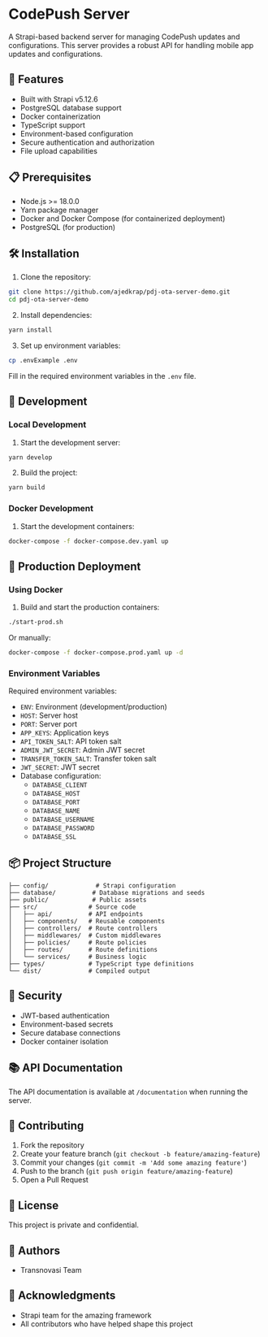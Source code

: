 # CodePush Server

A Strapi-based backend server for managing CodePush updates and configurations. This server provides a robust API for handling mobile app updates and configurations.

## 🚀 Features

- Built with Strapi v5.12.6
- PostgreSQL database support
- Docker containerization
- TypeScript support
- Environment-based configuration
- Secure authentication and authorization
- File upload capabilities

## 📋 Prerequisites

- Node.js >= 18.0.0
- Yarn package manager
- Docker and Docker Compose (for containerized deployment)
- PostgreSQL (for production)

## 🛠️ Installation

1. Clone the repository:
```bash
git clone https://github.com/ajedkrap/pdj-ota-server-demo.git
cd pdj-ota-server-demo
```

2. Install dependencies:
```bash
yarn install
```

3. Set up environment variables:
```bash
cp .envExample .env
```
Fill in the required environment variables in the `.env` file.

## 🔧 Development

### Local Development

1. Start the development server:
```bash
yarn develop
```

2. Build the project:
```bash
yarn build
```

### Docker Development

1. Start the development containers:
```bash
docker-compose -f docker-compose.dev.yaml up
```

## 🚀 Production Deployment

### Using Docker

1. Build and start the production containers:
```bash
./start-prod.sh
```

Or manually:
```bash
docker-compose -f docker-compose.prod.yaml up -d
```

### Environment Variables

Required environment variables:
- `ENV`: Environment (development/production)
- `HOST`: Server host
- `PORT`: Server port
- `APP_KEYS`: Application keys
- `API_TOKEN_SALT`: API token salt
- `ADMIN_JWT_SECRET`: Admin JWT secret
- `TRANSFER_TOKEN_SALT`: Transfer token salt
- `JWT_SECRET`: JWT secret
- Database configuration:
  - `DATABASE_CLIENT`
  - `DATABASE_HOST`
  - `DATABASE_PORT`
  - `DATABASE_NAME`
  - `DATABASE_USERNAME`
  - `DATABASE_PASSWORD`
  - `DATABASE_SSL`

## 📦 Project Structure

```
├── config/             # Strapi configuration
├── database/          # Database migrations and seeds
├── public/            # Public assets
├── src/              # Source code
│   ├── api/          # API endpoints
│   ├── components/   # Reusable components
│   ├── controllers/  # Route controllers
│   ├── middlewares/  # Custom middlewares
│   ├── policies/     # Route policies
│   ├── routes/       # Route definitions
│   └── services/     # Business logic
├── types/            # TypeScript type definitions
└── dist/             # Compiled output
```

## 🔐 Security

- JWT-based authentication
- Environment-based secrets
- Secure database connections
- Docker container isolation

## 📚 API Documentation

The API documentation is available at `/documentation` when running the server.

## 🤝 Contributing

1. Fork the repository
2. Create your feature branch (`git checkout -b feature/amazing-feature`)
3. Commit your changes (`git commit -m 'Add some amazing feature'`)
4. Push to the branch (`git push origin feature/amazing-feature`)
5. Open a Pull Request

## 📝 License

This project is private and confidential.

## 👥 Authors

- Transnovasi Team

## 🙏 Acknowledgments

- Strapi team for the amazing framework
- All contributors who have helped shape this project
